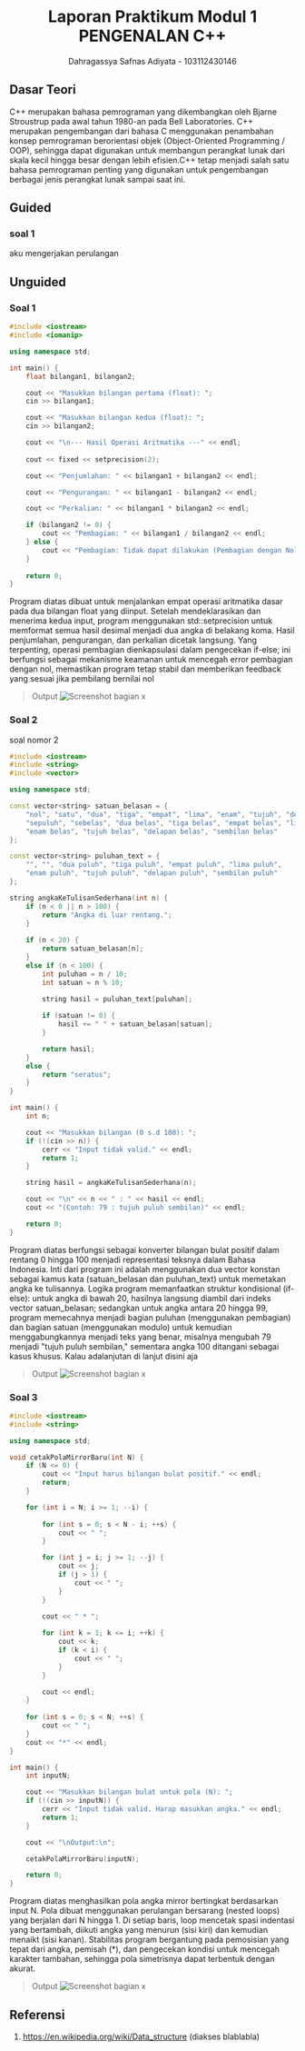 # <h1 align="center">Laporan Praktikum Modul 1 <br> PENGENALAN C++ </h1>
<p align="center">Dahragassya Safnas Adiyata - 103112430146</p>

## Dasar Teori

C++ merupakan bahasa pemrograman yang dikembangkan oleh Bjarne Stroustrup pada awal tahun 1980-an pada Bell Laboratories. C++ merupakan pengembangan dari bahasa C menggunakan penambahan konsep pemrograman berorientasi objek (Object-Oriented Programming / OOP), sehingga dapat digunakan untuk membangun perangkat lunak dari skala kecil hingga besar dengan lebih efisien.C++ tetap menjadi salah satu bahasa pemrograman penting yang digunakan untuk pengembangan berbagai jenis perangkat lunak sampai saat ini.
## Guided

### soal 1

aku mengerjakan perulangan

## Unguided

### Soal 1

```c++
#include <iostream>
#include <iomanip> 

using namespace std;

int main() {
    float bilangan1, bilangan2;

    cout << "Masukkan bilangan pertama (float): ";
    cin >> bilangan1;

    cout << "Masukkan bilangan kedua (float): ";
    cin >> bilangan2;

    cout << "\n--- Hasil Operasi Aritmatika ---" << endl;
    
    cout << fixed << setprecision(2); 

    cout << "Penjumlahan: " << bilangan1 + bilangan2 << endl;

    cout << "Pengurangan: " << bilangan1 - bilangan2 << endl;

    cout << "Perkalian: " << bilangan1 * bilangan2 << endl;

    if (bilangan2 != 0) {
        cout << "Pembagian: " << bilangan1 / bilangan2 << endl;
    } else {
        cout << "Pembagian: Tidak dapat dilakukan (Pembagian dengan Nol)" << endl;
    }
    
    return 0;
}
```
>

Program diatas dibuat untuk menjalankan empat operasi aritmatika dasar pada dua bilangan float yang diinput. Setelah mendeklarasikan dan menerima kedua input, program menggunakan std::setprecision untuk memformat semua hasil desimal menjadi dua angka di belakang koma. Hasil penjumlahan, pengurangan, dan perkalian dicetak langsung. Yang terpenting, operasi pembagian dienkapsulasi dalam pengecekan if-else; ini berfungsi sebagai mekanisme keamanan untuk mencegah error pembagian dengan nol, memastikan program tetap stabil dan memberikan feedback yang sesuai jika pembilang bernilai nol

> Output
> ![Screenshot bagian x]()



### Soal 2

soal nomor 2

```c++
#include <iostream>
#include <string>
#include <vector>

using namespace std;

const vector<string> satuan_belasan = {
    "nol", "satu", "dua", "tiga", "empat", "lima", "enam", "tujuh", "delapan", "sembilan",
    "sepuluh", "sebelas", "dua belas", "tiga belas", "empat belas", "lima belas", 
    "enam belas", "tujuh belas", "delapan belas", "sembilan belas"
};

const vector<string> puluhan_text = {
    "", "", "dua puluh", "tiga puluh", "empat puluh", "lima puluh", 
    "enam puluh", "tujuh puluh", "delapan puluh", "sembilan puluh"
};

string angkaKeTulisanSederhana(int n) {
    if (n < 0 || n > 100) {
        return "Angka di luar rentang.";
    }
    
    if (n < 20) {
        return satuan_belasan[n];
    } 
    else if (n < 100) {
        int puluhan = n / 10;
        int satuan = n % 10;
        
        string hasil = puluhan_text[puluhan]; 

        if (satuan != 0) {
            hasil += " " + satuan_belasan[satuan];
        }

        return hasil;
    } 
    else {
        return "seratus";
    }
}

int main() {
    int n;

    cout << "Masukkan bilangan (0 s.d 100): ";
    if (!(cin >> n)) {
        cerr << "Input tidak valid." << endl;
        return 1;
    }

    string hasil = angkaKeTulisanSederhana(n);

    cout << "\n" << n << " : " << hasil << endl;
    cout << "(Contoh: 79 : tujuh puluh sembilan)" << endl;

    return 0;
}
```

Program diatas berfungsi sebagai konverter bilangan bulat positif dalam rentang 0 hingga 100 menjadi representasi teksnya dalam Bahasa Indonesia. Inti dari program ini adalah menggunakan dua vector konstan sebagai kamus kata (satuan_belasan dan puluhan_text) untuk memetakan angka ke tulisannya. Logika program memanfaatkan struktur kondisional (if-else): untuk angka di bawah 20, hasilnya langsung diambil dari indeks vector satuan_belasan; sedangkan untuk angka antara 20 hingga 99, program memecahnya menjadi bagian puluhan (menggunakan pembagian) dan bagian satuan (menggunakan modulo) untuk kemudian menggabungkannya menjadi teks yang benar, misalnya mengubah 79 menjadi "tujuh puluh sembilan," sementara angka 100 ditangani sebagai kasus khusus.
Kalau adalanjutan di lanjut disini aja

> Output
> ![Screenshot bagian x](output/Screenshot_unguided2.png)


### Soal 3

```c++
#include <iostream>
#include <string>

using namespace std;

void cetakPolaMirrorBaru(int N) {
    if (N <= 0) {
        cout << "Input harus bilangan bulat positif." << endl;
        return;
    }

    for (int i = N; i >= 1; --i) {
        
        for (int s = 0; s < N - i; ++s) {
            cout << " ";
        }

        for (int j = i; j >= 1; --j) {
            cout << j;
            if (j > 1) {
                cout << " "; 
            }
        }
        
        cout << " * "; 

        for (int k = 1; k <= i; ++k) {
            cout << k;
            if (k < i) {
                cout << " "; 
            }
        }

        cout << endl; 
    }
    
    for (int s = 0; s < N; ++s) {
        cout << " ";
    }
    cout << "*" << endl;
}

int main() {
    int inputN;

    cout << "Masukkan bilangan bulat untuk pola (N): ";
    if (!(cin >> inputN)) {
        cerr << "Input tidak valid. Harap masukkan angka." << endl;
        return 1;
    }

    cout << "\nOutput:\n";

    cetakPolaMirrorBaru(inputN);

    return 0;
}
```


Program diatas menghasilkan pola angka mirror bertingkat berdasarkan input N. Pola dibuat menggunakan perulangan bersarang (nested loops) yang berjalan dari N hingga 1. Di setiap baris, loop mencetak spasi indentasi yang bertambah, diikuti angka yang menurun (sisi kiri) dan kemudian menaikt (sisi kanan). Stabilitas program bergantung pada pemosisian yang tepat dari angka, pemisah (*), dan pengecekan kondisi untuk mencegah karakter tambahan, sehingga pola simetrisnya dapat terbentuk dengan akurat.

> Output
> ![Screenshot bagian x](output/Screenshot_unguided3.png)



## Referensi

1. https://en.wikipedia.org/wiki/Data_structure (diakses blablabla)
